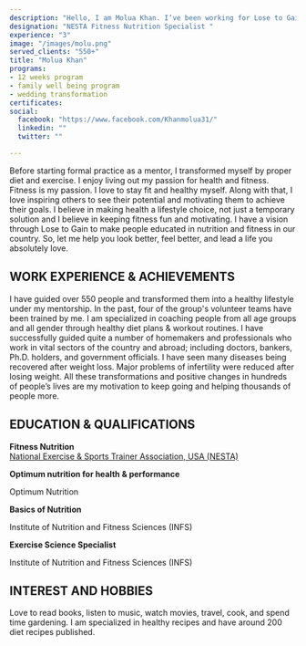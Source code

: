 ```yaml
---
description: "Hello, I am Molua Khan. I’ve been working for Lose to Gain since the beginning of the platform. In the beginning, I gave free suggestions for the group members and in the meantime continued the expert course from NESTA (National Exercise & Sports Trainer Association, USA). Being a scholar from NESTA, I have all the theoretical and practical knowledge and experience in the field of nutrition and exercise."
designation: "NESTA Fitness Nutrition Specialist "
experience: "3"
image: "/images/molu.png"
served_clients: "550+"
title: "Molua Khan"
programs:
- 12 weeks program
- family well being program
- wedding transformation
certificates: 
social:
  facebook: "https://www.facebook.com/Khanmolua31/"
  linkedin: ""
  twitter: ""

---
```

Before starting formal practice as a mentor, I transformed myself by proper diet and exercise. I enjoy living out my passion for health and fitness. Fitness is my passion. I love to stay fit and healthy myself. Along with that, I love inspiring others to see their potential and motivating them to achieve their goals. I believe in making health a lifestyle choice, not just a temporary solution and I believe in keeping fitness fun and motivating. I have a vision through Lose to Gain to make people educated in nutrition and fitness in our country. So, let me help you look better, feel better, and lead a life you absolutely love.

## **WORK EXPERIENCE & ACHIEVEMENTS**

I have guided over 550 people and transformed them into a healthy lifestyle under my mentorship. In the past, four of the group's volunteer teams have been trained by me. I am specialized in coaching people from all age groups and all gender through healthy diet plans & workout routines. I have successfully guided quite a number of homemakers and professionals who work in vital sectors of the country and abroad; including doctors, bankers, Ph.D. holders, and government officials. I have seen many diseases being recovered after weight loss. Major problems of infertility were reduced after losing weight. All these transformations and positive changes in hundreds of people’s lives are my motivation to keep going and helping thousands of people more.

## **EDUCATION & QUALIFICATIONS**

**Fitness Nutrition**    
[National Exercise & Sports Trainer Association, USA (NESTA) ]()

**Optimum nutrition for health & performance**  

Optimum Nutrition 

**Basics of Nutrition** 

Institute of Nutrition and Fitness Sciences (INFS) 

**Exercise Science Specialist**  

Institute of Nutrition and Fitness Sciences (INFS)

## **INTEREST AND HOBBIES**

Love to read books, listen to music, watch movies, travel, cook, and spend time gardening. I am specialized in healthy recipes and have around 200 diet recipes published.